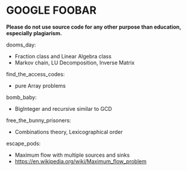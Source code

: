 GOOGLE FOOBAR
===

**Please do not use source code for any other purpose than education, especially plagiarism.**

dooms_day:
- Fraction class and Linear Algebra class  
- Markov chain, LU Decomposition, Inverse Matrix

find_the_access_codes:
- pure Array problems  

bomb_baby:  
- BigInteger and recursive similar to GCD  

free_the_bunny_prisoners:  
- Combinations theory, Lexicographical order  

escape_pods:
- Maximum flow with multiple sources and sinks
- https://en.wikipedia.org/wiki/Maximum_flow_problem
